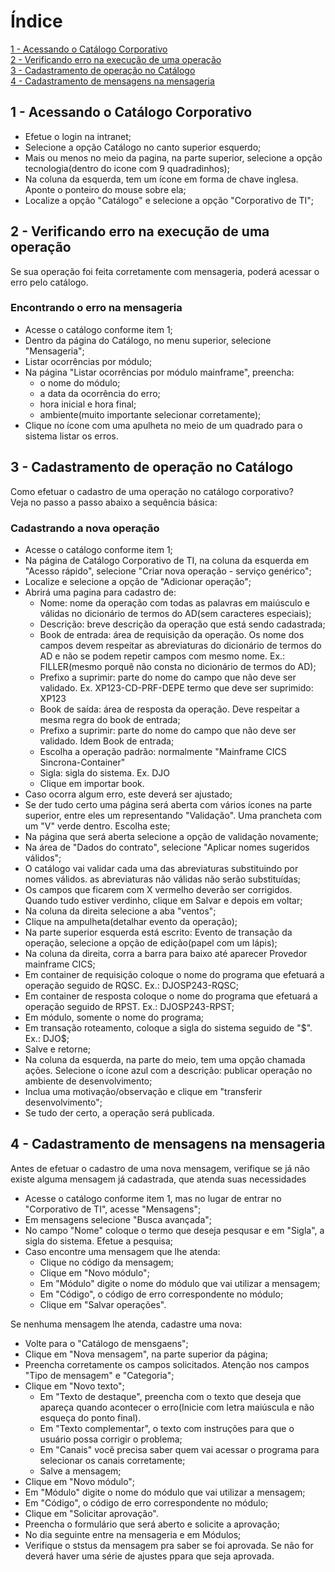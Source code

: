 <h1>Índice</h1>
<a href="#C1">1 - Acessando o Catálogo Corporativo</a><br>
<a href="#C2">2 - Verificando erro na execução de uma operação</a> <br>
<a href="#C3">3 - Cadastramento de operação no Catálogo</a> <br>
<a href="#C4">4 - Cadastramento de mensagens na mensageria</a> <br>


<h2> <a name="C1"> 1 - Acessando o Catálogo Corporativo</ a></h2>

- Efetue o login na intranet;
- Selecione a opção Catálogo no canto superior esquerdo;
- Mais ou menos no meio da pagina, na parte superior, selecione a opção tecnologia(dentro do icone com 9 quadradinhos);
- Na coluna da esquerda, tem um ícone em forma de chave inglesa. Aponte o ponteiro do mouse sobre ela;
- Localize a opção "Catálogo" e selecione a opção "Corporativo de TI";


<h2> <a name="C2"> 2 - Verificando erro na execução de uma operação</ a></h2>

Se sua operação foi feita corretamente com mensageria, poderá acessar o erro pelo catálogo.

### Encontrando o erro na mensageria
- Acesse o catálogo conforme item 1;
- Dentro da página do Catálogo, no menu superior, selecione "Mensageria";
- Listar ocorrências por módulo;
- Na página "Listar ocorrências por módulo mainframe", preencha:
    - o nome do módulo;
    - a data da ocorrência do erro;
    - hora inicial e hora final;
    - ambiente(muito importante selecionar corretamente);
- Clique no ícone com uma apulheta no meio de um quadrado para o sistema listar os erros.

<h2> <a name="C3"> 3 - Cadastramento de operação no Catálogo</a></h2>

Como efetuar o cadastro de uma operação no catálogo corporativo?
<br>
Veja no passo a passo abaixo a sequência básica:

### Cadastrando a nova operação
- Acesse o catálogo conforme item 1;
- Na página de Catálogo Corporativo de TI, na coluna da esquerda em "Acesso rápido", selecione "Criar nova operação - serviço genérico";
- Localize e selecione a opção de "Adicionar operação";
- Abrirá uma pagina para cadastro de:
    - Nome: nome da operação com todas as palavras em maiúsculo e válidas no dicionário de termos do AD(sem caracteres especiais);
    - Descrição: breve descrição da operação que está sendo cadastrada;
    - Book de entrada: área de requisição da operação. Os nome dos campos devem respeitar as abreviaturas do dicionário de termos do AD
      e não se podem repetir campos com mesmo nome. Ex.: FILLER(mesmo porquê não consta no dicionário de termos do AD);
    - Prefixo a suprimir: parte do nome do campo que não deve ser validado. 
      Ex. XP123-CD-PRF-DEPE  termo que deve ser suprimido: XP123
    - Book de saída: área de resposta da operação. Deve respeitar a mesma regra do book de entrada;
    - Prefixo a suprimir: parte do nome do campo que não deve ser validado. Idem Book de entrada;
    - Escolha a operação padrão: normalmente "Mainframe CICS Sincrona-Container"
    - Sigla: sigla do sistema. Ex. DJO
    - Clique em importar book.
- Caso ocorra algum erro, este deverá ser ajustado;
- Se der tudo certo uma página será aberta com vários ícones na parte superior, entre eles um representando "Validação". Uma prancheta com um "V" verde dentro. Escolha este;
- Na página que será aberta selecione a opção de validação novamente;
- Na área de "Dados do contrato", selecione "Aplicar nomes sugeridos válidos";
- O catálogo vai validar cada uma das abreviaturas substituindo por nomes válidos. as abreviaturas não válidas não serão substituídas;
- Os campos que ficarem com X vermelho deverão ser corrigidos. Quando tudo estiver verdinho, clique em Salvar e depois em voltar;
- Na coluna da direita selecione a aba "ventos";
- Clique na ampulheta(detalhar evento da operação);
- Na parte superior esquerda está escrito: Evento de transação da operação, selecione a opção de edição(papel com um lápis);
- Na coluna da direita, corra a barra para baixo até aparecer Provedor mainframe CICS;
- Em container de requisição coloque o nome do programa que efetuará a operação seguido de RQSC. Ex.: DJOSP243-RQSC;
- Em container de resposta coloque o nome do programa que efetuará a operação seguido de RPST. Ex.: DJOSP243-RPST;
- Em módulo, somente o nome do programa;
- Em transação roteamento, coloque a sigla do sistema seguido de "$". Ex.: DJO$;
- Salve e retorne;
- Na coluna da esquerda, na parte do meio, tem uma opção chamada ações. Selecione o ícone azul com a descrição: publicar operação no ambiente de desenvolvimento;
- Inclua uma motivação/observação e clique em "transferir desenvolvimento";
- Se tudo der certo, a operação será publicada.

<h2> <a name="C4"> 4 - Cadastramento de mensagens na mensageria</ a></h2>

Antes de efetuar o cadastro de uma nova mensagem, verifique se já não existe alguma mensagem já cadastrada, que atenda suas necessidades
- Acesse o catálogo conforme item 1, mas no lugar de entrar no "Corporativo de TI", acesse "Mensagens";
- Em mensagens selecione "Busca avançada";
- No campo "Nome" coloque o termo que deseja pesqusar e em "Sigla", a sigla do sistema. Efetue a pesquisa;
- Caso encontre uma mensagem que lhe atenda:
    - Clique no código da mensagem;
    - Clique em "Novo módulo";
    - Em "Módulo" digite o nome do módulo que vai utilizar a mensagem;
    - Em "Código", o código de erro correspondente no módulo;
    - Clique em "Salvar operações".
    
Se nenhuma mensagem lhe atenda, cadastre uma nova:
- Volte para o "Catálogo de mensgaens";
- Clique em "Nova mensagem", na parte superior da página;
- Preencha corretamente os campos solicitados. Atenção nos campos "Tipo de mensagem" e "Categoria";
- Clique em "Novo texto";
    - Em "Texto de destaque", preencha com o texto que deseja que apareça quando acontecer o erro(Inicie com letra maiúscula e não esqueça do ponto final).
    - Em "Texto complementar", o texto com instruções para que o usuário possa corrigir o problema;
    - Em "Canais" você precisa saber quem vai acessar o programa para selecionar os canais corretamente;
    - Salve a mensagem;
- Clique em "Novo módulo";
- Em "Módulo" digite o nome do módulo que vai utilizar a mensagem;
- Em "Código", o código de erro correspondente no módulo;
- Clique em "Solicitar aprovação".
- Preencha o formulário que será aberto e solicite a aprovação;
- No dia seguinte entre na mensageria e em Módulos;
- Verifique o ststus da mensagem pra saber se foi aprovada. Se não for deverá haver uma série de ajustes ppara que seja aprovada.




